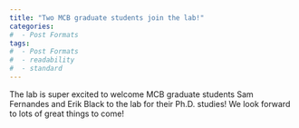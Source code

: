 ```yaml
---
title: "Two MCB graduate students join the lab!"
categories:
#  - Post Formats
tags:
#  - Post Formats
#  - readability
#  - standard
---
```

The lab is super excited to welcome MCB graduate students Sam Fernandes and Erik Black to the lab for their Ph.D. studies! We look forward to lots of great things to come!